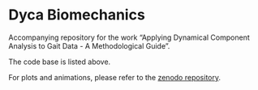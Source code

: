 # Dyca Biomechanics

Accompanying repository for the work “Applying Dynamical Component Analysis to Gait Data - A Methodological Guide”.

The code base is listed above.

For plots and animations, please refer to the [zenodo repository](10.5281/zenodo.16641955).
